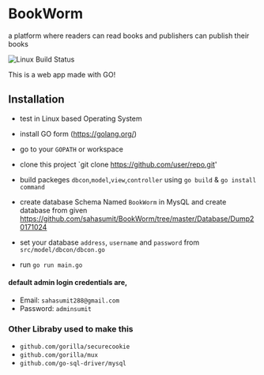 # BookWorm
a platform where readers can read books and publishers can publish their books

![Linux Build Status](https://img.shields.io/travis/jekyll/jekyll/master.svg?label=Linux%20build)



This is a web app made with GO!


## Installation 

* test in Linux based Operating System
* install GO form (https://golang.org/)
* go to your `GOPATH` or workspace 
* clone this project `git clone https://github.com/user/repo.git'
* build packeges `dbcon`,`model`,`view`,`controller` using `go build` & `go install command`
* create database Schema Named `BookWorm` in MysQL and create database from given https://github.com/sahasumit/BookWorm/tree/master/Database/Dump20171024

* set your database `address`, `username` and `password` from `src/model/dbcon/dbcon.go`
* run `go run main.go`


 #### default admin login credentials are, 
 * Email: `sahasumit288@gmail.com`
 * Password: `adminsumit`
 
 ### Other Libraby used to make this
 
 * `github.com/gorilla/securecookie` 
 * `github.com/gorilla/mux`
 * `github.com/go-sql-driver/mysql`












